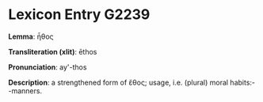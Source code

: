 # Lexicon Entry G2239

**Lemma**: ἦθος

**Transliteration (xlit)**: ēthos

**Pronunciation**: ay'-thos

**Description**:
a strengthened form of ἔθος; usage, i.e. (plural) moral habits:--manners.
